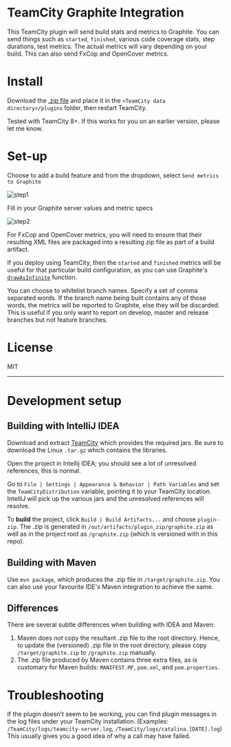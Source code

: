 
TeamCity Graphite Integration
===============

This TeamCity plugin will send build stats and metrics to Graphite.  You can send things such as `started`, `finished`, various code coverage stats, step durations, test metrics.  The actual metrics will vary depending on your build. This can also send FxCop and OpenCover metrics.



# Install

Download the [.zip file](https://github.com/mendhak/teamcity-graphite/blob/develop/graphite.zip?raw=true) and place it in the `<TeamCity data directory>/plugins` folder, then restart TeamCity.

Tested with TeamCity 8+.  If this works for you on an earlier version, please let me know.

# Set-up

Choose to add a build feature and from the dropdown, select `Send metrics to Graphite`

![step1](http://code.mendhak.com/teamcity-graphite/teamcity.graphite.1.png)


Fill in your Graphite server values and metric specs

![step2](http://code.mendhak.com/teamcity-graphite/teamcity.graphite.2.png)

For FxCop and OpenCover metrics, you will need to ensure that their resulting XML files are packaged into a resulting zip file as part of a build artifact. 

If you deploy using TeamCity, then the `started` and `finished` metrics will be useful for that particular build configuration, as you can use Graphite's [`drawAsInfinite`](http://graphite.readthedocs.org/en/1.0/functions.html#graphite.render.functions.drawAsInfinite) function.  

You can choose to whitelist branch names.  Specify a set of comma separated words.  If the branch name being built contains any of those words, the metrics will be reported to Graphite, else they will be discarded.  This is useful if you only want to report on develop, master and release branches but not feature branches.

# License

MIT


______________


# Development setup

## Building with IntelliJ IDEA

Download and extract [TeamCity](http://www.jetbrains.com/teamcity/download/) which provides the required jars.  Be sure to download the Linux `.tar.gz` which contains the libraries.  

Open the project in Intellij IDEA; you should see a lot of unresolved references, this is normal.

Go to `File | Settings | Appearance & Behavior | Path Variables` and set the `TeamCityDistribution` variable, pointing it to your TeamCity location.  IntelliJ will pick up the various jars and the unresolved references will resolve.

To **build** the project, click `Build | Build Artifacts...` and choose `plugin-zip`.  The .zip is generated in `/out/artifacts/plugin_zip/graphite.zip` as well as in the project root as `/graphite.zip` (which is versioned with in this repo).

## Building with Maven

Use `mvn package`, which produces the .zip file in `/target/graphite.zip`.  You can also use your favourite IDE's Maven integration to achieve the same.

## Differences

There are several subtle differences when building with IDEA and Maven:

1. Maven does *not* copy the resultant .zip file to the root directory. Hence, to update the (versioned) .zip file in the root directory, please copy `/target/graphite.zip` to `/graphite.zip` manually.
2. The .zip file produced by Maven contains three extra files, as is customary for Maven builds: `MANIFEST.MF`, `pom.xml`, and `pom.properties`.

# Troubleshooting

If the plugin doesn't seem to be working, you can find plugin messages in the log files under your TeamCity installation. (Examples: `/TeamCity/logs/teamcity-server.log`, `/TeamCity/logs/catalina.[DATE].log`)
This usually gives you a good idea of why a call may have failed.





